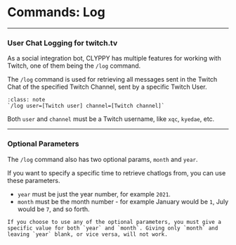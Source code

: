 # Commands: Log

---

### User Chat Logging for twitch.tv

As a social integration bot, CLYPPY has multiple features for working with Twitch, one of them being the `/log` command.

The `/log` command is used for retrieving all messages sent in the Twitch Chat of the specified Twitch Channel, sent by a specific Twitch User. 

```{admonition} USAGE
:class: note
`/log user=[Twitch user] channel=[Twitch channel]`
```

Both `user` and `channel` must be a Twitch username, like `xqc`, `kyedae`, etc.

---

### Optional Parameters

The `/log` command also has two optional params, `month` and `year`.

If you want to specify a specific time to retrieve chatlogs from, you can use these parameters. 

- `year` must be just the year number, for example `2021`.
- `month` must be the month number - for example January would be `1`, July would be `7`, and so forth.

```{note}
If you choose to use any of the optional parameters, you must give a specific value for both `year` and `month`. Giving only `month` and leaving `year` blank, or vice versa, will not work.
```